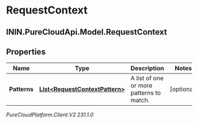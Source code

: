 # RequestContext

## ININ.PureCloudApi.Model.RequestContext

## Properties

|Name | Type | Description | Notes|
|------------ | ------------- | ------------- | -------------|
| **Patterns** | [**List&lt;RequestContextPattern&gt;**](RequestContextPattern) | A list of one or more patterns to match. | [optional] |



_PureCloudPlatform.Client.V2 231.1.0_
